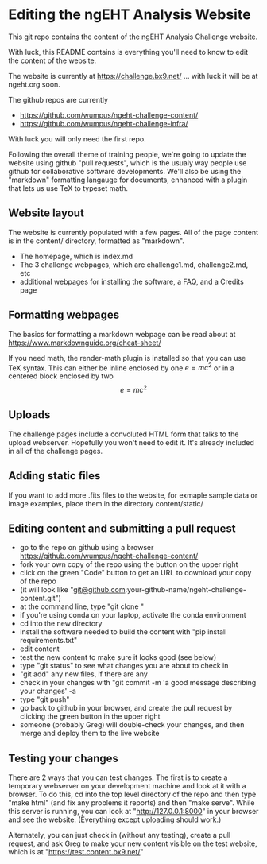 # Editing the ngEHT Analysis Website

This git repo contains the content of the ngEHT Analysis Challenge website.

With luck, this README contains is everything you'll need to know to
edit the content of the website.

The website is currently at https://challenge.bx9.net/ ... with luck
it will be at ngeht.org soon.

The github repos are currently
- https://github.com/wumpus/ngeht-challenge-content/
- https://github.com/wumpus/ngeht-challenge-infra/

With luck you will only need the first repo.

Following the overall theme of training people, we're going to update
the website using github "pull requests", which is the usualy way
people use github for collaborative software developments. We'll also
be using the "markdown" formatting langauge for documents, enhanced
with a plugin that lets us use TeX to typeset math.

## Website layout

The website is currently populated with a few pages. All of the page
content is in the content/ directory, formatted as "markdown".

- The homepage, which is index.md
- The 3 challenge webpages, which are challenge1.md, challenge2.md, etc
- additional webpages for installing the software, a FAQ, and a Credits page

## Formatting webpages

The basics for formatting a markdown webpage can be read about at
https://www.markdownguide.org/cheat-sheet/

If you need math, the render-math plugin is installed so that you can
use TeX syntax. This can either be inline enclosed by one $e=mc^2$ or
in a centered block enclosed by two $$e = mc^2$$

## Uploads

The challenge pages include a convoluted HTML form that talks to the
upload webserver. Hopefully you won't need to edit it. It's already included
in all of the challenge pages.

## Adding static files

If you want to add more .fits files to the website, for exmaple sample data or
image examples, place them in the directory content/static/

## Editing content and submitting a pull request

- go to the repo on github using a browser https://github.com/wumpus/ngeht-challenge-content/
- fork your own copy of the repo using the button on the upper right
- click on the green "Code" button to get an URL to download your copy of the repo
- (it will look like "git@github.com:your-github-name/ngeht-challenge-content.git")
- at the command line, type "git clone <url>"
- if you're using conda on your laptop, activate the conda environment
- cd into the new directory
- install the software needed to build the content with "pip install requirements.txt"
- edit content
- test the new content to make sure it looks good (see below)
- type "git status" to see what changes you are about to check in
- "git add" any new files, if there are any
- check in your changes with "git commit -m 'a good message describing your changes' -a
- type "git push"
- go back to github in your browser, and create the pull request by clicking the green button in the upper right
- someone (probably Greg) will double-check your changes, and then merge and deploy them to the live website

## Testing your changes

There are 2 ways that you can test changes. The first is to create a
temporary webserver on your development machine and look at it with a
browser. To do this, cd into the top level directory of the repo and
then type "make html" (and fix any problems it reports) and then "make
serve". While this server is running, you can look at
"http://127.0.0.1:8000" in your browser and see the
website. (Everything except uploading should work.)

Alternately, you can just check in (without any testing), create a
pull request, and ask Greg to make your new content visible on the
test website, which is at "https://test.content.bx9.net/"
